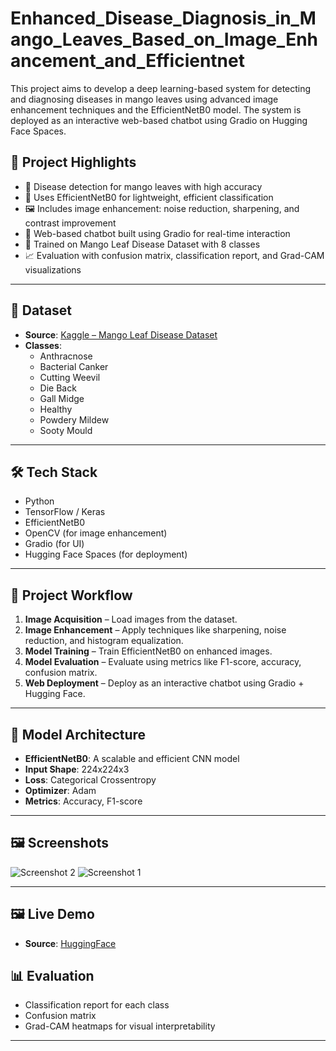 # Enhanced_Disease_Diagnosis_in_Mango_Leaves_Based_on_Image_Enhancement_and_Efficientnet

This project aims to develop a deep learning-based system for detecting and diagnosing diseases in mango leaves using advanced image enhancement techniques and the EfficientNetB0 model. The system is deployed as an interactive web-based chatbot using Gradio on Hugging Face Spaces.

## 🚀 Project Highlights

- 🌿 Disease detection for mango leaves with high accuracy
- 🧠 Uses EfficientNetB0 for lightweight, efficient classification
- 🖼️ Includes image enhancement: noise reduction, sharpening, and contrast improvement
- 💬 Web-based chatbot built using Gradio for real-time interaction
- 🧪 Trained on Mango Leaf Disease Dataset with 8 classes
- 📈 Evaluation with confusion matrix, classification report, and Grad-CAM visualizations

---

## 📂 Dataset

- **Source**: [Kaggle – Mango Leaf Disease Dataset](https://www.kaggle.com/datasets/warcoder/mango-leaf-disease-dataset)
- **Classes**:
  - Anthracnose
  - Bacterial Canker
  - Cutting Weevil
  - Die Back
  - Gall Midge
  - Healthy
  - Powdery Mildew
  - Sooty Mould

---

## 🛠️ Tech Stack

- Python
- TensorFlow / Keras
- EfficientNetB0
- OpenCV (for image enhancement)
- Gradio (for UI)
- Hugging Face Spaces (for deployment)

---

## 📌 Project Workflow

1. **Image Acquisition** – Load images from the dataset.
2. **Image Enhancement** – Apply techniques like sharpening, noise reduction, and histogram equalization.
3. **Model Training** – Train EfficientNetB0 on enhanced images.
4. **Model Evaluation** – Evaluate using metrics like F1-score, accuracy, confusion matrix.
5. **Web Deployment** – Deploy as an interactive chatbot using Gradio + Hugging Face.

---

## 🧠 Model Architecture

- **EfficientNetB0**: A scalable and efficient CNN model
- **Input Shape**: 224x224x3
- **Loss**: Categorical Crossentropy
- **Optimizer**: Adam
- **Metrics**: Accuracy, F1-score

---

## 🖼️ Screenshots

![Screenshot 2](https://github.com/user-attachments/assets/7fdf53f6-7af7-4e45-b4dd-49283df05c15)
![Screenshot 1](https://github.com/user-attachments/assets/ee6ca28d-b1af-4846-90e3-9d6121352a46)


---

## 🖼️ Live Demo

- **Source**: [HuggingFace](https://huggingface.co/spaces/mohamedanash2004/mango-leaf-disease-prediction)


## 📊 Evaluation

- Classification report for each class
- Confusion matrix
- Grad-CAM heatmaps for visual interpretability

---

